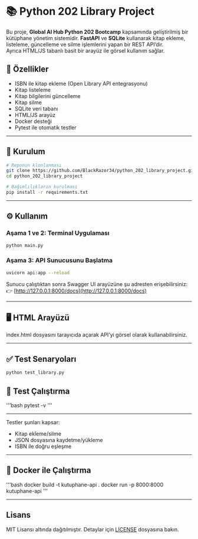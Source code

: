 # 📚 Python 202 Library Project

Bu proje, **Global AI Hub Python 202 Bootcamp** kapsamında geliştirilmiş bir kütüphane yönetim sistemidir.
**FastAPI** ve **SQLite** kullanarak kitap ekleme, listeleme, güncelleme ve silme işlemlerini yapan bir REST API’dir.  
Ayrıca HTML/JS tabanlı basit bir arayüz ile görsel kullanım sağlar. 

## 🚀 Özellikler

- ISBN ile kitap ekleme (Open Library API entegrasyonu)
- Kitap listeleme
- Kitap bilgilerini güncelleme
- Kitap silme
- SQLite veri tabanı
- HTML/JS arayüz
- Docker desteği
- Pytest ile otomatik testler

---

## 🚀 Kurulum

```bash
# Reponun klonlanması
git clone https://github.com/BlackRazor34/python_202_library_project.git
cd python_202_library_project

# Bağımlılıkların kurulması
pip install -r requirements.txt
```

---

## ⚙️ Kullanım

### Aşama 1 ve 2: Terminal Uygulaması

```bash
python main.py
```

### Aşama 3: API Sunucusunu Başlatma

```bash
uvicorn api:app --reload
```

Sunucu çalıştıktan sonra Swagger UI arayüzüne şu adresten erişebilirsiniz:  
👉 [http://127.0.0.1:8000/docs](http://127.0.0.1:8000/docs)

---

## 🖥 HTML Arayüzü

index.html dosyasını tarayıcıda açarak API’yi görsel olarak kullanabilirsiniz.

---

## ✅ Test Senaryoları

```bash
python test_library.py
```

## 🧪 Test Çalıştırma

'''bash
pytest -v
'''

---

Testler şunları kapsar:
- Kitap ekleme/silme
- JSON dosyasına kaydetme/yükleme
- ISBN ile doğru eşleşme

---

## 🐳 Docker ile Çalıştırma

'''bash
docker build -t kutuphane-api .
docker run -p 8000:8000 kutuphane-api
'''

---


## Lisans  
MIT Lisansı altında dağıtılmıştır. Detaylar için [LICENSE](LICENSE) dosyasına bakın.

